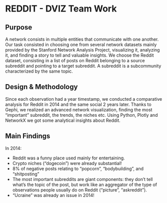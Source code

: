 # REDDIT - DVIZ Team Work
## Purpose
A network consists in multiple entities that communicate with one another. Our task consisted in choosing one from several network datasets mainly provided by the Stanford Network Analysis Project, visualizing it, analyzing it, and finding a story to tell and valuable insights. We choose the Reddit dataset, consisting in a list of posts on Reddit belonging to a source subreddit and pointing to a target subreddit. A subreddit is a subcommunity characterized by the same topic.

## Design & Methodology
Since each observation had a year timestamp, we conducted a comparative analysis for Reddit in 2014 and the same social 2 years later. Thanks to Gephi, we realized an advanced network visualization, finding the most “important” subreddit, the trends, the niches etc. Using Python, Plotly and NetworkX we got some analytical insights about Reddit.

## Main Findings
In 2014:
* Reddit was a funny place used mainly for entertaining.
* Crypto niches (“dogecoin”) were already substantial!
* 8% of negative posts relating to “popcorn”, “bodybuilding”, and “shitposting”
* The most important subreddits are giant components: they don’t tell what’s the topic of the
post, but work like an aggregator of the type of observations people usually do on Reddit
(“picture”, “askreddit”).
* “Ucraine” was already an issue in 2014!
